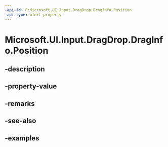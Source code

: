 ```yaml
---
-api-id: P:Microsoft.UI.Input.DragDrop.DragInfo.Position
-api-type: winrt property
---
```


# Microsoft.UI.Input.DragDrop.DragInfo.Position

<!--
public Windows.Foundation.Point Position { get; }
-->


## -description

## -property-value

## -remarks

## -see-also

## -examples


